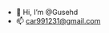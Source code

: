 - 👋 Hi, I’m @Gusehd
- 📫 car991231@gmail.com

<!---
Gusehd/Gusehd is a ✨ special ✨ repository because its `README.md` (this file) appears on your GitHub profile.
You can click the Preview link to take a look at your changes.
--->
